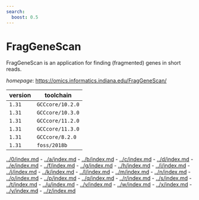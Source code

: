 ```yaml
---
search:
  boost: 0.5
---
```

# FragGeneScan

FragGeneScan is an application for finding (fragmented) genes in short reads.

*homepage*: <https://omics.informatics.indiana.edu/FragGeneScan/>

version | toolchain
--------|----------
``1.31`` | ``GCCcore/10.2.0``
``1.31`` | ``GCCcore/10.3.0``
``1.31`` | ``GCCcore/11.2.0``
``1.31`` | ``GCCcore/11.3.0``
``1.31`` | ``GCCcore/8.2.0``
``1.31`` | ``foss/2018b``

[../0/index.md](0) - [../a/index.md](a) - [../b/index.md](b) - [../c/index.md](c) - [../d/index.md](d) - [../e/index.md](e) - [../f/index.md](f) - [../g/index.md](g) - [../h/index.md](h) - [../i/index.md](i) - [../j/index.md](j) - [../k/index.md](k) - [../l/index.md](l) - [../m/index.md](m) - [../n/index.md](n) - [../o/index.md](o) - [../p/index.md](p) - [../q/index.md](q) - [../r/index.md](r) - [../s/index.md](s) - [../t/index.md](t) - [../u/index.md](u) - [../v/index.md](v) - [../w/index.md](w) - [../x/index.md](x) - [../y/index.md](y) - [../z/index.md](z)

